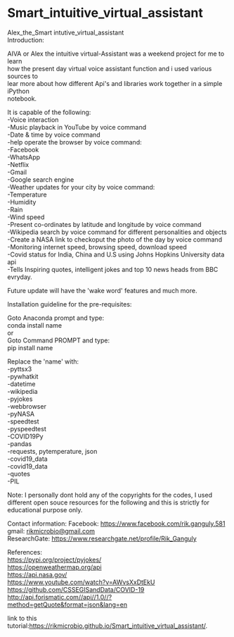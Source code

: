 # Smart_intuitive_virtual_assistant
Alex_the_Smart intutive_virtual_assistant <br>
Introduction: <br>

AIVA or Alex the intuitive virtual-Assistant was a weekend project for me to learn <br> 
how the present day virtual voice assistant function and i used various sources to <br>
lear more about how different Api's and libraries work together in a simple iPython <br>
notebook.  <br>

It is capable of the following: <br>
-Voice interaction <br>
-Music playback in YouTube by voice command <br>
-Date & time by voice command <br>
-help operate the browser by voice command:<br>
	-Facebook <br>
	-WhatsApp <br>
	-Netflix <br>
	-Gmail <br>
	-Google search engine <br>
-Weather updates for your city by voice command: <br>
 	-Temperature <br>
	-Humidity <br>
	-Rain <br>
	-Wind speed <br>
-Present co-ordinates by latitude and longitude by voice command <br>
-Wikipedia search by voice command for different personalities and objects <br>
-Create a NASA link to checkoput the photo of the day by voice command <br>
-Monitoring internet speed, browsing speed, download speed <br>
-Covid status for India, China and U.S using Johns Hopkins University data api <br>
-Tells Inspiring quotes, intelligent jokes and top 10 news heads from BBC evryday. <br>

Future update will have the 'wake word' features and much more.  <br>

Installation guideline for the pre-requisites: <br>

Goto Anaconda prompt and type: <br>
conda install name <br>
or <br>
Goto Command PROMPT and type: <br>
pip install name <br>

Replace the 'name' with: <br>
          -pyttsx3 <br>
          -pywhatkit <br>
          -datetime <br>
          -wikipedia <br>
          -pyjokes <br>
          -webbrowser <br>
          -pyNASA <br>
          -speedtest <br>
          -pyspeedtest <br>
          -COVID19Py <br>
          -pandas <br>
          -requests, pytemperature, json <br>
          -covid19_data <br>
          -covid19_data <br>
          -quotes <br>
          -PIL <br>
  
Note: I personally dont hold any of the copyrights for the codes, I used different open souce resources 
for the following and this is strictly for educational purpose only. <br>

Contact information:
Facebook: https://www.facebook.com/rik.ganguly.581 <br>
gmail: rikmicrobio@gmail.com <br>
ResearchGate: https://www.researchgate.net/profile/Rik_Ganguly <br>

References: <br>
https://pypi.org/project/pyjokes/ <br>
https://openweathermap.org/api <br>
https://api.nasa.gov/ <br>
https://www.youtube.com/watch?v=AWvsXxDtEkU <br>
https://github.com/CSSEGISandData/COVID-19 <br>
http://api.forismatic.com//api//1.0//?method=getQuote&format=json&lang=en <br>

link to this tutorial:https://rikmicrobio.github.io/Smart_intuitive_virtual_assistant/.
